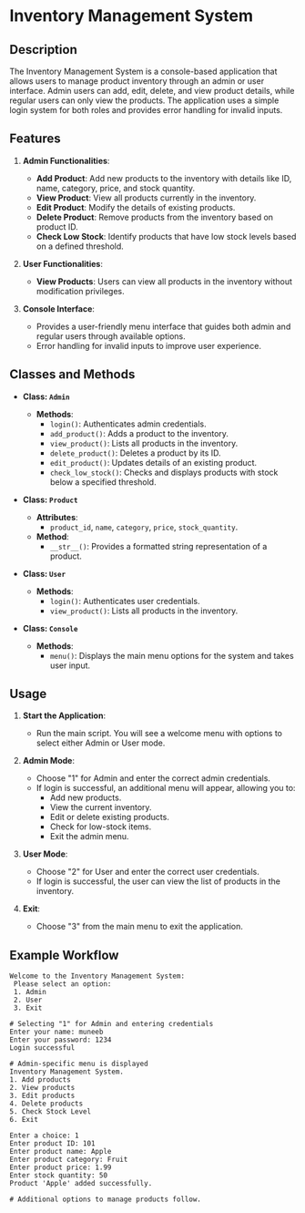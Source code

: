# Inventory Management System

## Description
The Inventory Management System is a console-based application that allows users to manage product inventory through an admin or user interface. Admin users can add, edit, delete, and view product details, while regular users can only view the products. The application uses a simple login system for both roles and provides error handling for invalid inputs.

## Features
1. **Admin Functionalities**:
   - **Add Product**: Add new products to the inventory with details like ID, name, category, price, and stock quantity.
   - **View Product**: View all products currently in the inventory.
   - **Edit Product**: Modify the details of existing products.
   - **Delete Product**: Remove products from the inventory based on product ID.
   - **Check Low Stock**: Identify products that have low stock levels based on a defined threshold.
  
2. **User Functionalities**:
   - **View Products**: Users can view all products in the inventory without modification privileges.

3. **Console Interface**:
   - Provides a user-friendly menu interface that guides both admin and regular users through available options.
   - Error handling for invalid inputs to improve user experience.

## Classes and Methods

- **Class: `Admin`**
  - **Methods**:
    - `login()`: Authenticates admin credentials.
    - `add_product()`: Adds a product to the inventory.
    - `view_product()`: Lists all products in the inventory.
    - `delete_product()`: Deletes a product by its ID.
    - `edit_product()`: Updates details of an existing product.
    - `check_low_stock()`: Checks and displays products with stock below a specified threshold.

- **Class: `Product`**
  - **Attributes**:
    - `product_id`, `name`, `category`, `price`, `stock_quantity`.
  - **Method**:
    - `__str__()`: Provides a formatted string representation of a product.

- **Class: `User`**
  - **Methods**:
    - `login()`: Authenticates user credentials.
    - `view_product()`: Lists all products in the inventory.
  
- **Class: `Console`**
  - **Methods**:
    - `menu()`: Displays the main menu options for the system and takes user input.

## Usage

1. **Start the Application**:
   - Run the main script. You will see a welcome menu with options to select either Admin or User mode.

2. **Admin Mode**:
   - Choose "1" for Admin and enter the correct admin credentials.
   - If login is successful, an additional menu will appear, allowing you to:
     - Add new products.
     - View the current inventory.
     - Edit or delete existing products.
     - Check for low-stock items.
     - Exit the admin menu.

3. **User Mode**:
   - Choose "2" for User and enter the correct user credentials.
   - If login is successful, the user can view the list of products in the inventory.

4. **Exit**:
   - Choose "3" from the main menu to exit the application.

## Example Workflow

```plaintext
Welcome to the Inventory Management System:
 Please select an option:
 1. Admin
 2. User
 3. Exit

# Selecting "1" for Admin and entering credentials
Enter your name: muneeb
Enter your password: 1234
Login successful

# Admin-specific menu is displayed
Inventory Management System.
1. Add products
2. View products
3. Edit products
4. Delete products
5. Check Stock Level
6. Exit

Enter a choice: 1
Enter product ID: 101
Enter product name: Apple
Enter product category: Fruit
Enter product price: 1.99
Enter stock quantity: 50
Product 'Apple' added successfully.

# Additional options to manage products follow.
